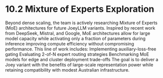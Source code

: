 # 10.2 Mixture of Experts Exploration

Beyond dense scaling, the team is actively researching Mixture of Experts (MoE) architectures for future JoeyLLM variants. Inspired by recent work from DeepSeek, Mistral, and Google, MoE architectures allow for large model capacity while activating only a fraction of parameters during inference improving compute efficiency without compromising performance.
This line of work includes:
Implementing auxiliary-loss-free gating
Evaluating 2-of-N expert routing strategies
Benchmarking MoE models for edge and cluster deployment trade-offs
The goal is to deliver a Joey variant with the benefits of large-scale representation power while retaining compatibility with modest Australian infrastructure.
